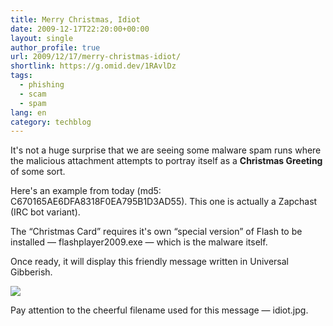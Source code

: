 ```yaml
---
title: Merry Christmas, Idiot
date: 2009-12-17T22:20:00+00:00
layout: single
author_profile: true
url: 2009/12/17/merry-christmas-idiot/
shortlink: https://g.omid.dev/1RAvlDz
tags:
  - phishing
  - scam
  - spam
lang: en
category: techblog
---
```

It's not a huge surprise that we are seeing some malware spam runs where the malicious attachment attempts to portray itself as a **Christmas Greeting** of some sort.

Here's an example from today (md5: C670165AE6DFA8318F0EA795B1D3AD55). This one is actually a Zapchast (IRC bot variant).

The “Christmas Card” requires it's own “special version” of Flash to be installed — flashplayer2009.exe — which is the malware itself.

Once ready, it will display this friendly message written in Universal Gibberish.

[![](http://2.bp.blogspot.com/_vaUVXcmC3OI/SyqnawqK2MI/AAAAAAAAAXs/bUtfe6TVzXQ/s640/Idiot.jpg)](http://2.bp.blogspot.com/_vaUVXcmC3OI/SyqnawqK2MI/AAAAAAAAAXs/bUtfe6TVzXQ/s1600-h/Idiot.jpg)

Pay attention to the cheerful filename used for this message — idiot.jpg.